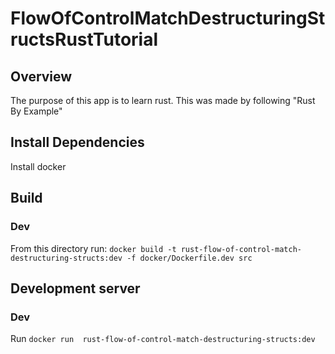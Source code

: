 # FlowOfControlMatchDestructuringStructsRustTutorial

## Overview
The purpose of this app is to learn rust. This was made by following "Rust By Example"

## Install Dependencies
Install docker

## Build
### Dev
From this directory run: `docker build -t rust-flow-of-control-match-destructuring-structs:dev -f docker/Dockerfile.dev src`

## Development server
### Dev
Run `docker run  rust-flow-of-control-match-destructuring-structs:dev`